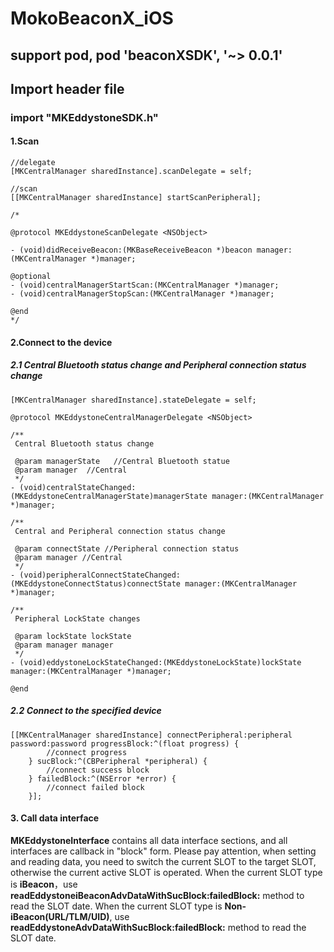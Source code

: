 # MokoBeaconX_iOS
 
## support pod, pod 'beaconXSDK', '~> 0.0.1'

## Import header file

### import "MKEddystoneSDK.h"
#### 1.Scan

```
//delegate
[MKCentralManager sharedInstance].scanDelegate = self;

//scan
[[MKCentralManager sharedInstance] startScanPeripheral];

/*

@protocol MKEddystoneScanDelegate <NSObject>

- (void)didReceiveBeacon:(MKBaseReceiveBeacon *)beacon manager:(MKCentralManager *)manager;

@optional
- (void)centralManagerStartScan:(MKCentralManager *)manager;
- (void)centralManagerStopScan:(MKCentralManager *)manager;

@end
*/

```

#### 2.Connect to the device
 
##### 2.1  Central Bluetooth status change and Peripheral connection status change
```
[MKCentralManager sharedInstance].stateDelegate = self;

@protocol MKEddystoneCentralManagerDelegate <NSObject>

/**
 Central Bluetooth status change
 
 @param managerState   //Central Bluetooth statue
 @param manager  //Central
 */
- (void)centralStateChanged:(MKEddystoneCentralManagerState)managerState manager:(MKCentralManager *)manager;

/**
 Central and Peripheral connection status change
 
 @param connectState //Peripheral connection status
 @param manager //Central
 */
- (void)peripheralConnectStateChanged:(MKEddystoneConnectStatus)connectState manager:(MKCentralManager *)manager;

/**
 Peripheral LockState changes

 @param lockState lockState
 @param manager manager
 */
- (void)eddystoneLockStateChanged:(MKEddystoneLockState)lockState manager:(MKCentralManager *)manager;

@end
```

##### 2.2 Connect to the specified device

```
[[MKCentralManager sharedInstance] connectPeripheral:peripheral password:password progressBlock:^(float progress) {
        //connect progress
    } sucBlock:^(CBPeripheral *peripheral) {
        //connect success block
    } failedBlock:^(NSError *error) {
        //connect failed block
    }];
```

#### 3. Call data interface
 
**MKEddystoneInterface** contains all data interface sections, and all interfaces are callback in "block" form. Please pay attention, when setting and reading data, you need to switch the current SLOT to the target SLOT, otherwise the current active SLOT is operated. When the current SLOT type is **iBeacon**，use **readEddystoneiBeaconAdvDataWithSucBlock:failedBlock:** method to read the SLOT date. When the current SLOT type is **Non-iBeacon(URL/TLM/UID)**, use **readEddystoneAdvDataWithSucBlock:failedBlock:** method to read the SLOT date.



